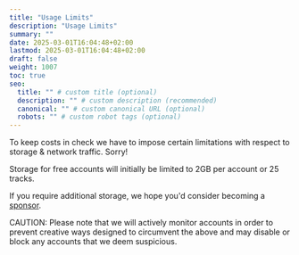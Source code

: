 ```yaml
---
title: "Usage Limits"
description: "Usage Limits"
summary: ""
date: 2025-03-01T16:04:48+02:00
lastmod: 2025-03-01T16:04:48+02:00
draft: false
weight: 1007
toc: true
seo:
  title: "" # custom title (optional)
  description: "" # custom description (recommended)
  canonical: "" # custom canonical URL (optional)
  robots: "" # custom robot tags (optional)
---
```


To keep costs in check we have to impose certain limitations with respect to storage & network traffic. Sorry!

Storage for free accounts will initially be limited to 2GB per account or 25 tracks.

If you require additional storage, we hope you'd consider becoming a [sponsor](/docs/reference/sponsor-this-project/).

CAUTION: Please note that we will actively monitor accounts in order to prevent creative ways designed to circumvent the above and may disable or block any accounts that we deem suspicious.
